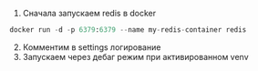 1. Сначала запускаем redis в docker
```python
docker run -d -p 6379:6379 --name my-redis-container redis
```
2. Комментим в settings логирование
3. Запускаем через дебаг режим при активированном venv
